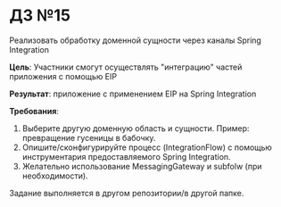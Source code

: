 # ДЗ №15

Реализовать обработку доменной сущности через каналы Spring Integration

**Цель**: Участники смогут осуществлять "интеграцию" частей приложения с помощью EIP

**Результат**: приложение c применением EIP на Spring Integration

**Требования**:
1. Выберите другую доменную область и сущности. Пример: превращение гусеницы в бабочку.
2. Опишите/сконфигурируйте процесс (IntegrationFlow) с помощью инструментария предоставляемого Spring Integration.
3. Желательно использование MessagingGateway и subfolw (при необходимости).

Задание выполняется в другом репозитории/в другой папке.
